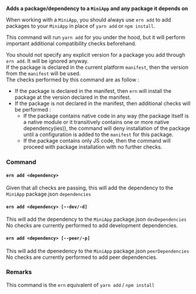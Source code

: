 **Adds a package/dependency to a `MiniApp` and any package it depends on**

When working with a `MiniApp`, you should always use `ern add` to add packages to your `MiniApp` in place of `yarn add` or `npm install`.

This command will run `yarn add` for you under the hood, but it will perform important additional compatibility checks beforehand. 

You should not specify any explicit version for a package you add through `ern add`. It will be ignored anyway.  
If the package is declared in the current platform `manifest`, then the version from the `manifest` will be used.  
The checks performed by this command are as follow :  
- If the package is declared in the manifest, then `ern` will install the package at the version declared in the manifest.
- If the package is not declared in the manifest, then additional checks will be performed :
  - If the package contains native code in any way (the package itself is a native module or it transitively contains one or more native dependency(ies)), the command will deny installation of the package until a configuration is added to the `manifest` for this package. 
  - If the package contains only JS code, then the command will proceed with package installation with no further checks.

### Command

#### `ern add <dependency>`

Given that all checks are passing, this will add the dependency to the `MiniApp` package.json `dependencies`

#### `ern add <dependency> [--dev/-d]`

This will add the dependency to the `MiniApp` package.json `devDependencies`  
No checks are currently performed to add development dependencies.

#### `ern add <dependency> [--peer/-p]`

This will add the dpenedency to the `MiniApp` package.json `peerDependencies`  
No checks are currently performed to add peer dependencies.

### Remarks

This command is the `ern` equivalent of `yarn add` / `npm install`